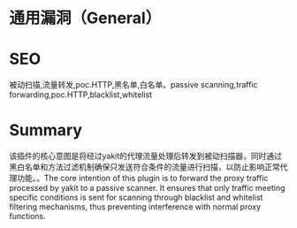 # 通用漏洞（General）
# SEO
被动扫描,流量转发,poc.HTTP,黑名单,白名单。passive scanning,traffic forwarding,poc.HTTP,blacklist,whitelist
# Summary
该插件的核心意图是将经过yakit的代理流量处理后转发到被动扫描器，同时通过黑白名单和方法过滤机制确保只发送符合条件的流量进行扫描，以防止影响正常代理功能。。The core intention of this plugin is to forward the proxy traffic processed by yakit to a passive scanner. It ensures that only traffic meeting specific conditions is sent for scanning through blacklist and whitelist filtering mechanisms, thus preventing interference with normal proxy functions.
